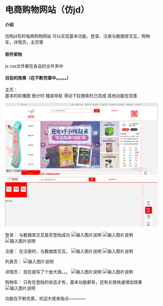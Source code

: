 # 电商购物网站（仿jd）

#### 介绍
仿照jd写的电商购物网站   可以实现基本功能，登录、注册与数据库交互，购物车，详情页，主页等

#### 软件架构
js  css文件都在各自的文件夹中



#### 目前的效果（在不断完善中。。。。。）
主页：  
    基本的轮播图 倒计时 楼层导航 滑动下拉搜索栏已完成  其他功能在完善

![image-20210413230126499](README.assets/image-20210413230126499.png)
![image-20210413230059422](README.assets/image-20210413230059422.png)


登录：
    与数据库交互是否登陆成功
    ![输入图片说明](https://images.gitee.com/uploads/images/2021/0413/195336_58da7ddf_5141826.png "屏幕截图.png")
![输入图片说明](https://images.gitee.com/uploads/images/2021/0413/195528_a494768f_5141826.png "屏幕截图.png")
![输入图片说明](https://images.gitee.com/uploads/images/2021/0413/195712_b07b01f7_5141826.png "屏幕截图.png")

注册：
    在注册时，与数据库交互。
![输入图片说明](https://images.gitee.com/uploads/images/2021/0413/195559_f85b4a20_5141826.png "屏幕截图.png")
![输入图片说明](https://images.gitee.com/uploads/images/2021/0413/195624_5a5738d3_5141826.png "屏幕截图.png")

列表页：
![输入图片说明](https://images.gitee.com/uploads/images/2021/0413/195758_a1ad77bd_5141826.png "屏幕截图.png")  

详情页：
    现在就写了个放大镜。。。
![输入图片说明](https://images.gitee.com/uploads/images/2021/0413/195838_30c43707_5141826.png "屏幕截图.png")
![输入图片说明](https://images.gitee.com/uploads/images/2021/0413/195849_fd23e717_5141826.png "屏幕截图.png")

购物车：
    只有在登陆的状态才有，基本功能都有，还有长按快速增加效果
![输入图片说明](https://images.gitee.com/uploads/images/2021/0413/195927_f8d080c7_5141826.png "屏幕截图.png")

功能在不断完善，欢迎大佬来指点~~~~~~
      